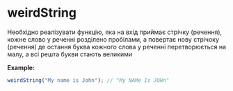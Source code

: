 # weirdString

Необхідно реалізувати функцію, яка на вхід приймає стрічку (речення), кожне слово у реченні розділено пробілами,
а повертає нову стрічоку (речення) де остання буква кожного слова у реченні перетворюється на малу,
а всі решта букви стають великими

**Example:**

```js
weirdString("My name is John"); // "My NAMe Is JOHn"
```
